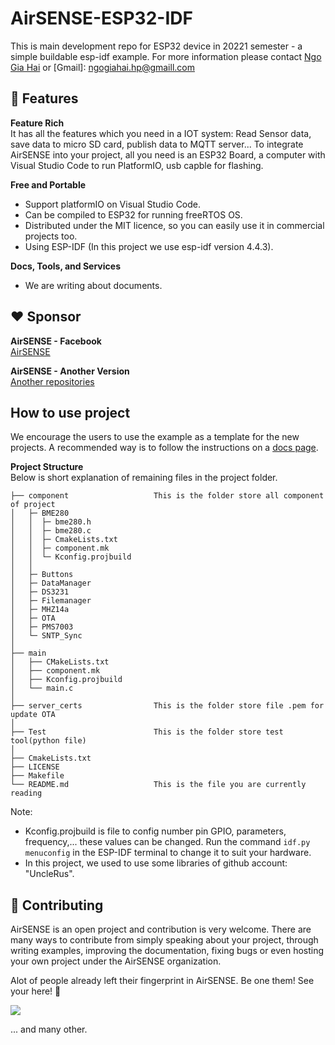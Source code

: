 # AirSENSE-ESP32-IDF

This is main development repo for ESP32 device in 20221 semester - a simple buildable esp-idf example. For more information please contact [Ngo Gia Hai](https://www.linkedin.com/in/hải-long-nguyễn-như-95b718207) or [Gmail]: ngogiahai.hp@gmaill.com


## :rocket: Features

**Feature Rich**<br>
It has all the features which you need in a IOT system: Read Sensor data, save data to micro SD card, publish data to MQTT server... To integrate AirSENSE into your project, all you need is an ESP32 Board, a computer with Visual Studio Code to run PlatformIO, usb capble for flashing.

**Free and Portable**
  - Support platformIO on Visual Studio Code.
  - Can be compiled to ESP32 for running freeRTOS OS.
  - Distributed under the MIT licence, so you can easily use it in commercial projects too.
  - Using ESP-IDF (In this project we use esp-idf version 4.4.3).

**Docs, Tools, and Services**
  - We are writing about documents. 

## :heart: Sponsor

**AirSENSE - Facebook**<br>
[AirSENSE](https://www.facebook.com/airsenseairqualitymornitoringsystem)

**AirSENSE - Another Version**<br>
[Another repositories](https://github.com/orgs/Air-SENSE/repositories)

## How to use project
We encourage the users to use the example as a template for the new projects.
A recommended way is to follow the instructions on a [docs page](https://docs.espressif.com/projects/esp-idf/en/latest/api-guides/build-system.html#start-a-new-project).

**Project Structure**<br>
Below is short explanation of remaining files in the project folder.

```
├── component                   This is the folder store all component of project
│   ├─ BME280
│   │  ├─ bme280.h
│   │  ├─ bme280.c
│   │  ├─ CmakeLists.txt
│   │  ├─ component.mk
│   │  └─ Kconfig.projbuild
│   │
│   ├─ Buttons
│   ├─ DataManager
│   ├─ DS3231
│   ├─ Filemanager
│   ├─ MHZ14a
│   ├─ OTA
│   ├─ PMS7003
│   └─ SNTP_Sync
│
├── main
│   ├── CMakeLists.txt
│   ├── component.mk
│   ├── Kconfig.projbuild
│   └── main.c
│
├── server_certs                This is the folder store file .pem for update OTA
│
├── Test                        This is the folder store test tool(python file)
│
├── CmakeLists.txt
├── LICENSE
├── Makefile
└── README.md                   This is the file you are currently reading
```
Note:
 - Kconfig.projbuild is file to config number pin GPIO, parameters, frequency,... these values can be changed. Run the command `idf.py menuconfig` in the ESP-IDF terminal to change it to suit your hardware.
 - In this project, we used to use some libraries of github account: "UncleRus".


## :star2: Contributing
AirSENSE is an open project and contribution is very welcome. There are many ways to contribute from simply speaking about your project, through writing examples, improving the documentation, fixing bugs or even hosting your own project under the AirSENSE organization.


Alot of people already left their fingerprint in AirSENSE. Be one them! See your here! :slightly_smiling_face:

<a href="https://github.com/Air-SENSE/AirSENSE_ESP32-IDF_RTOS/graphs/contributors">
  <img src="https://contrib.rocks/image?repo=Air-SENSE/AirSENSE_ESP32-IDF_RTOS&max=48" />
</a>

... and many other.
